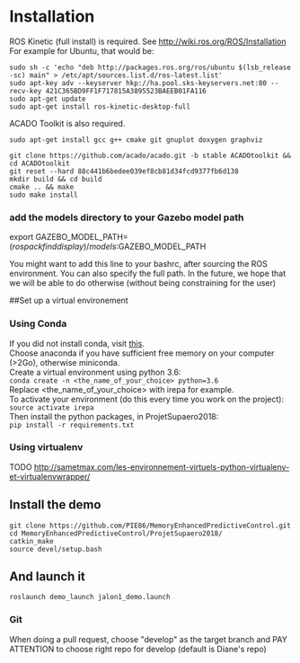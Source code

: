 # Installation

ROS Kinetic (full install) is required. See http://wiki.ros.org/ROS/Installation
For example for Ubuntu, that would be:

```
sudo sh -c 'echo "deb http://packages.ros.org/ros/ubuntu $(lsb_release -sc) main" > /etc/apt/sources.list.d/ros-latest.list'
sudo apt-key adv --keyserver hkp://ha.pool.sks-keyservers.net:80 --recv-key 421C365BD9FF1F717815A3895523BAEEB01FA116
sudo apt-get update
sudo apt-get install ros-kinetic-desktop-full
```

ACADO Toolkit is also required.

```
sudo apt-get install gcc g++ cmake git gnuplot doxygen graphviz

git clone https://github.com/acado/acado.git -b stable ACADOtoolkit && cd ACADOtoolkit
git reset --hard 88c441b6bedee039ef8cb81d34fcd9377fb6d138
mkdir build && cd build
cmake .. && make
sudo make install
```

### add the models directory to your Gazebo model path
export GAZEBO_MODEL_PATH=$(rospack find display)/models:$GAZEBO_MODEL_PATH

You might want to add this line to your bashrc, after sourcing the ROS environment. You can also specify the full path. In the future, we hope that we will be able to do otherwise (without being constraining for the user)

##Set up a virtual environement
### Using Conda
If you did not install conda, visit [this](https://conda.io/docs/user-guide/install/linux.html#install-linux-silent).  
Choose anaconda if you have sufficient free memory on your computer (>2Go), otherwise miniconda.   
Create a virtual environment using python 3.6:   
`conda create -n <the_name_of_your_choice> python=3.6`  
Replace <the_name_of_your_choice> with irepa for example.  
To activate your environment (do this every time you work on the project): `source activate irepa`   
Then install the python packages, in ProjetSupaero2018:  
`pip install -r requirements.txt`  

### Using virtualenv
TODO
http://sametmax.com/les-environnement-virtuels-python-virtualenv-et-virtualenvwrapper/


## Install the demo

```
git clone https://github.com/PIE86/MemoryEnhancedPredictiveControl.git
cd MemoryEnhancedPredictiveControl/ProjetSupaero2018/
catkin_make
source devel/setup.bash
```

## And launch it
```
roslaunch demo_launch jalon1_demo.launch
```

### Git
When doing a pull request, choose "develop" as the target branch and PAY ATTENTION to choose right repo for develop (default is Diane's repo)
